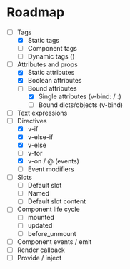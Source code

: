 # Roadmap

- [ ] Tags
	- [X] Static tags
	- [ ] Component tags
	- [ ] Dynamic tags (<component is="...">)
- [ ] Attributes and props
	- [X] Static attributes
	- [X] Boolean attributes
	- [ ] Bound attributes
		- [X] Single attributes (v-bind: / :)
		- [ ] Bound dicts/objects (v-bind)
- [ ] Text expressions
- [ ] Directives
	- [X] v-if
	- [X] v-else-if
	- [X] v-else
	- [ ] v-for
	- [X] v-on / @ (events)
	- [ ] Event modifiers
- [ ] Slots
	- [ ] Default slot
	- [ ] Named
	- [ ] Default slot content
- [ ] Component life cycle
	- [ ] mounted
	- [ ] updated
	- [ ] before_unmount
- [ ] Component events / emit
- [ ] Render callback
- [ ] Provide / inject
